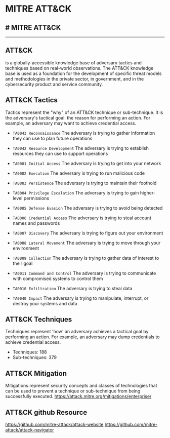 # MITRE ATT&CK

## # MITRE ATT&CK

---

## ATT&CK

is a globally-accessible knowledge base of adversary tactics and techniques based on real-world observations. The ATT&CK knowledge base is used as a foundation for the development of specific threat models and methodologies in the private sector, in government, and in the cybersecurity product and service community.

## ATT&CK Tactics

Tactics represent the "why" of an ATT&CK technique or sub-technique. It is the adversary's tactical goal: the reason for performing an action. For example, an adversary may want to achieve credential access.

- `TA0043 Reconnaissance` The adversary is trying to gather information they can use to plan future operations

- `TA0042 Resource Development` The adversary is trying to establish resources they can use to support operations

- `TA0001 Initial Access` The adversary is trying to get into your network

- `TA0002 Execution` The adversary is trying to run malicious code

- `TA0003 Persistence` The adversary is trying to maintain their foothold

- `TA0004 Privilege Escalation` The adversary is trying to gain higher-level permissions

- `TA0005 Defense Evasion` The adversary is trying to avoid being detected

- `TA0006 Credential Access` The adversary is trying to steal account names and passwords

- `TA0007 Discovery` The adversary is trying to figure out your environment

- `TA0008 Lateral Movement` The adversary is trying to move through your environment

- `TA0009 Collection` The adversary is trying to gather data of interest to their goal

- `TA0011 Command and Control` The adversary is trying to communicate with compromised systems to control them

- `TA0010 Exfiltration` The adversary is trying to steal data

- `TA0040 Impact` The adversary is trying to manipulate, interrupt, or destroy your systems and data

## ATT&CK Techniques

Techniques represent 'how' an adversary achieves a tactical goal by performing an action. For example, an adversary may dump credentials to achieve credential access.

- Techniques: 188
- Sub-techniques: 379

## ATT&CK Mitigation

Mitigations represent security concepts and classes of technologies that can be used to prevent a technique or sub-technique from being successfully executed. 
https://attack.mitre.org/mitigations/enterprise/

## ATT&CK github Resource

https://github.com/mitre-attack/attack-website
https://github.com/mitre-attack/attack-navigator


